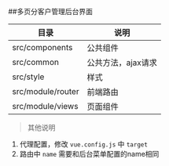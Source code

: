 ##多页分客户管理后台界面

|目录|说明|
|---|---|
|src/components|公共组件|
|src/common|公共方法，ajax请求|
|src/style|样式|
|src/module/router|前端路由|
|src/module/views|页面组件|

> 其他说明
1. 代理配置，修改 `vue.config.js` 中 `target`
2. 路由中 `name` 需要和后台菜单配置的name相同
